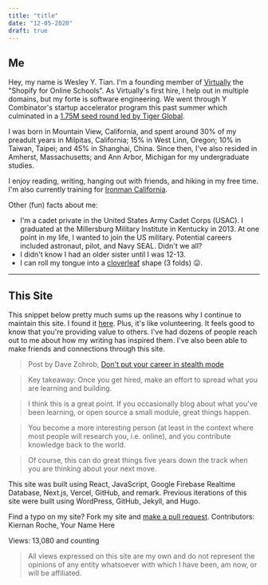 ```yaml
---
title: "title"
date: "12-05-2020"
draft: true
---
```



## Me

Hey, my name is Wesley Y. Tian. I'm a founding member of [Virtually](https://tryvirtually.com/) the "Shopify for Online Schools". As Virtually's first hire, I help out in multiple domains, but my forte is software engineering. We went through Y Combinator's startup accelerator program this past summer which culminated in a [1.75M seed round led by Tiger Global](https://www.edsurge.com/news/2020-09-28-a-shopify-for-online-schools-raises-1-75m-led-by-tiger-global).

I was born in Mountain View, California, and spent around 30% of my
preadult years in Milpitas, California; 15% in West Linn, Oregon; 10% in
Taiwan, Taipei; and 45% in Shanghai, China. Since then, I've also
resided in Amherst, Massachusetts; and Ann Arbor, Michigan for my
undergraduate studies.

I enjoy reading, writing, hanging out with friends, and hiking in my
free time. I'm also currently training for [Ironman California](https://www.ironman.com/im-california).

Other (fun) facts about me:
- I'm a cadet private in the United States Army Cadet Corps (USAC). I graduated at the 
Millersburg Military Institute in Kentucky in 2013. At one point in my life, I wanted to join the US military. Potential careers included astronaut, pilot, and Navy SEAL. Didn't we all?
- I didn't know I had an older sister until I was 12-13.
- I can roll my tongue into a [cloverleaf](https://en.wikipedia.org/wiki/Tongue_rolling) shape (3 folds) 😛.

---
## This Site

This snippet below pretty much sums up the reasons why I continue to maintain this site. I found it [here](https://breakoutlist.com/career-planning/#step-8). Plus, it's like volunteering. It feels good to know that you're providing value to others. I've had dozens of people reach out to me about how my writing has inspired them. I've also been able to make friends and connections through this site.

> Post by Dave Zohrob, [Don't put your career in stealth mode](https://blog.zohrob.com/dont-put-your-career-in-stealth-mode) 

> Key takeaway: Once you get hired, make an effort to spread what you are learning and
building. 

> I think this is a great point. If you occasionally blog about
what you've been learning, or open source a small module, great things
happen. 

> You become a more interesting person (at least in the context
where most people will research you, i.e. online), and you contribute
knowledge back to the world. 

> Of course, this can do great things five
years down the track when you are thinking about your next move.

This site was built using React, JavaScript, Google Firebase Realtime Database, Next.js, Vercel, GitHub, and remark. Previous iterations of this site were built using WordPress, GitHub, Jekyll, and Hugo.

Find a typo on my site? Fork my site and [make a pull request](https://github.com/wesleytian/nextjs). Contributors: Kiernan Roche, Your Name Here

Views: 13,080 and counting

> All views expressed on this site are my own and do not represent the
opinions of any entity whatsoever with which I have been, am now, or
will be affiliated.
